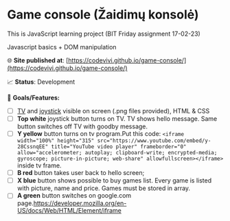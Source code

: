 # Game console (Žaidimų konsolė)

This is JavaScript learning project (BIT Friday assignment 17-02-23)

Javascript basics + DOM manipulation

🌐 **Site published at**: [https://codevivi.github.io/game-console/](https://codevivi.github.io/game-console/)

📈 **Status**: Development

🚀 **Goals/Features:**

- [ ] [TV](https://github.com/codevivi/game-console/blob/master/img/tv.png) and [joystick](https://github.com/codevivi/game-console/blob/master/img/joystick.jpeg) visible on screen (.png files provided), HTML & CSS
- [ ] **Top white** joystick button turns on TV. TV shows hello message. Same button switches off TV with goodby message.
- [ ] **Y yellow** button turns on tv program.Put this code:
      `<iframe width="100%" height="315" src="https://www.youtube.com/embed/y-28CssnqEE" title="YouTube video player" frameborder="0" allow="accelerometer; autoplay; clipboard-write; encrypted-media; gyroscope; picture-in-picture; web-share" allowfullscreen></iframe>` inside tv frame.
- [ ] **B red** button takes user back to hello screen;
- [ ] **X blue** button shows possible to buy games list. Every game is listed with picture, name and price. Games must be stored in array.
- [ ] **A green** button switches on google.com page.https://developer.mozilla.org/en-US/docs/Web/HTML/Element/iframe

